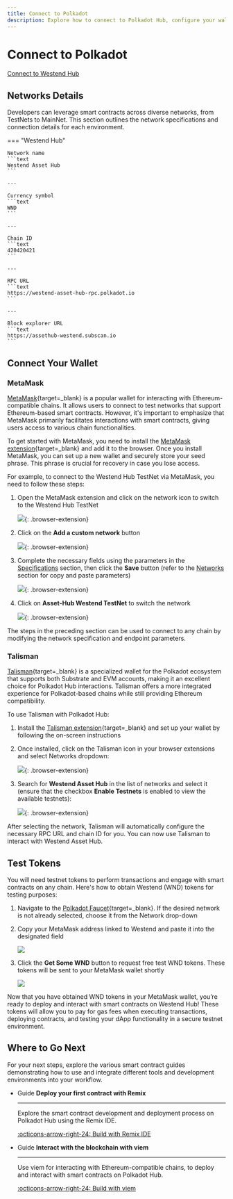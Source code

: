 ```yaml
---
title: Connect to Polkadot
description: Explore how to connect to Polkadot Hub, configure your wallet, and obtain test tokens for developing and testing smart contracts.
---
```


# Connect to Polkadot

<div class="button-wrapper">
    <a href="#" class="md-button connectMetaMask" value="westendAssetHub">Connect to Westend Hub</a>
</div>

## Networks Details

Developers can leverage smart contracts across diverse networks, from TestNets to MainNet. This section outlines the network specifications and connection details for each environment.

=== "Westend Hub"

    Network name
    ```text
    Westend Asset Hub
    ```

    ---

    Currency symbol
    ```text
    WND
    ```

    ---
    
    Chain ID
    ```text
    420420421
    ```

    ---
    
    RPC URL
    ```text
    https://westend-asset-hub-rpc.polkadot.io
    ```

    ---
    
    Block explorer URL
    ```text
    https://assethub-westend.subscan.io
    ```

## Connect Your Wallet

### MetaMask

[MetaMask](https://metamask.io/){target=\_blank} is a popular wallet for interacting with Ethereum-compatible chains. It allows users to connect to test networks that support Ethereum-based smart contracts. However, it's important to emphasize that MetaMask primarily facilitates interactions with smart contracts, giving users access to various chain functionalities. 

To get started with MetaMask, you need to install the [MetaMask extension](https://metamask.io/download/){target=\_blank} and add it to the browser. Once you install MetaMask, you can set up a new wallet and securely store your seed phrase. This phrase is crucial for recovery in case you lose access.

For example, to connect to the Westend Hub TestNet via MetaMask, you need to follow these steps:

1. Open the MetaMask extension and click on the network icon to switch to the Westend Hub TestNet

    ![](/images/develop/smart-contracts/connect-to-asset-hub/connect-to-asset-hub-1.webp){: .browser-extension}

2. Click on the **Add a custom network** button

    ![](/images/develop/smart-contracts/connect-to-asset-hub/connect-to-asset-hub-2.webp){: .browser-extension}

3. Complete the necessary fields using the parameters in the [Specifications](#specifications) section, then click the **Save** button (refer to the [Networks](#networks) section for copy and paste parameters)

    ![](/images/develop/smart-contracts/connect-to-asset-hub/connect-to-asset-hub-3.webp){: .browser-extension}

4. Click on **Asset-Hub Westend TestNet** to switch the network

    ![](/images/develop/smart-contracts/connect-to-asset-hub/connect-to-asset-hub-4.webp){: .browser-extension}

The steps in the preceding section can be used to connect to any chain by modifying the network specification and endpoint parameters.

### Talisman

[Talisman](https://talisman.xyz/){target=\_blank} is a specialized wallet for the Polkadot ecosystem that supports both Substrate and EVM accounts, making it an excellent choice for Polkadot Hub interactions. Talisman offers a more integrated experience for Polkadot-based chains while still providing Ethereum compatibility.

To use Talisman with Polkadot Hub:

1. Install the [Talisman extension](https://talisman.xyz/download){target=\_blank} and set up your wallet by following the on-screen instructions
2. Once installed, click on the Talisman icon in your browser extensions and select Networks dropdown:  

    ![](/images/develop/smart-contracts/connect-to-asset-hub/connect-to-asset-hub-7.webp){: .browser-extension}

3. Search for **Westend Asset Hub** in the list of networks and select it (ensure that the checkbox **Enable Testnets** is enabled to view the available testnets):

    ![](/images/develop/smart-contracts/connect-to-asset-hub/connect-to-asset-hub-8.webp){: .browser-extension}

After selecting the network, Talisman will automatically configure the necessary RPC URL and chain ID for you. You can now use Talisman to interact with Westend Asset Hub.

## Test Tokens

You will need testnet tokens to perform transactions and engage with smart contracts on any chain. Here's how to obtain Westend (WND) tokens for testing purposes:

1. Navigate to the [Polkadot Faucet](https://faucet.polkadot.io){target=\_blank}. If the desired network is not already selected, choose it from the Network drop-down

2. Copy your MetaMask address linked to Westend and paste it into the designated field

    ![](/images/develop/smart-contracts/connect-to-asset-hub/connect-to-asset-hub-5.webp)

3. Click the **Get Some WND** button to request free test WND tokens. These tokens will be sent to your MetaMask wallet shortly

    ![](/images/develop/smart-contracts/connect-to-asset-hub/connect-to-asset-hub-6.webp)

Now that you have obtained WND tokens in your MetaMask wallet, you’re ready to deploy and interact with smart contracts on Westend Hub! These tokens will allow you to pay for gas fees when executing transactions, deploying contracts, and testing your dApp functionality in a secure testnet environment. 

## Where to Go Next

For your next steps, explore the various smart contract guides demonstrating how to use and integrate different tools and development environments into your workflow.

<div class="grid cards" markdown>

-   <span class="badge guide">Guide</span> __Deploy your first contract with Remix__

    ---

    Explore the smart contract development and deployment process on Polkadot Hub using the Remix IDE.

    [:octicons-arrow-right-24: Build with Remix IDE](/develop/smart-contracts/dev-environments/remix/)

-   <span class="badge guide">Guide</span> __Interact with the blockchain with viem__

    ---

    Use viem for interacting with Ethereum-compatible chains, to deploy and interact with smart contracts on Polkadot Hub.

    [:octicons-arrow-right-24: Build with viem](/develop/smart-contracts/libraries/viem/)

</div>

